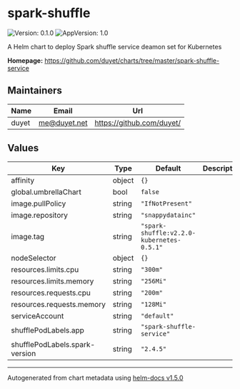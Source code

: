 # spark-shuffle

![Version: 0.1.0](https://img.shields.io/badge/Version-0.1.0-informational?style=flat-square) ![AppVersion: 1.0](https://img.shields.io/badge/AppVersion-1.0-informational?style=flat-square)

A Helm chart to deploy Spark shuffle service deamon set for Kubernetes

**Homepage:** <https://github.com/duyet/charts/tree/master/spark-shuffle-service>

## Maintainers

| Name | Email | Url |
| ---- | ------ | --- |
| duyet | me@duyet.net | https://github.com/duyet/ |

## Values

| Key | Type | Default | Description |
|-----|------|---------|-------------|
| affinity | object | `{}` |  |
| global.umbrellaChart | bool | `false` |  |
| image.pullPolicy | string | `"IfNotPresent"` |  |
| image.repository | string | `"snappydatainc"` |  |
| image.tag | string | `"spark-shuffle:v2.2.0-kubernetes-0.5.1"` |  |
| nodeSelector | object | `{}` |  |
| resources.limits.cpu | string | `"300m"` |  |
| resources.limits.memory | string | `"256Mi"` |  |
| resources.requests.cpu | string | `"200m"` |  |
| resources.requests.memory | string | `"128Mi"` |  |
| serviceAccount | string | `"default"` |  |
| shufflePodLabels.app | string | `"spark-shuffle-service"` |  |
| shufflePodLabels.spark-version | string | `"2.4.5"` |  |

----------------------------------------------
Autogenerated from chart metadata using [helm-docs v1.5.0](https://github.com/norwoodj/helm-docs/releases/v1.5.0)
